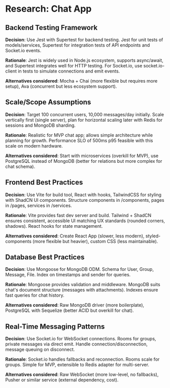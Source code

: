# Research: Chat App

## Backend Testing Framework

**Decision**: Use Jest with Supertest for backend testing. Jest for unit tests of models/services, Supertest for integration tests of API endpoints and Socket.io events.

**Rationale**: Jest is widely used in Node.js ecosystem, supports async/await, and Supertest integrates well for HTTP testing. For Socket.io, use socket.io-client in tests to simulate connections and emit events.

**Alternatives considered**: Mocha + Chai (more flexible but requires more setup), Ava (concurrent but less ecosystem support).

## Scale/Scope Assumptions

**Decision**: Target 100 concurrent users, 10,000 messages/day initially. Scale vertically first (single server), plan for horizontal scaling later with Redis for sessions and MongoDB sharding.

**Rationale**: Realistic for MVP chat app; allows simple architecture while planning for growth. Performance SLO of 500ms p95 feasible with this scale on modern hardware.

**Alternatives considered**: Start with microservices (overkill for MVP), use PostgreSQL instead of MongoDB (better for relations but more complex for chat schema).

## Frontend Best Practices

**Decision**: Use Vite for build tool, React with hooks, TailwindCSS for styling with ShadCN UI components. Structure components in /components, pages in /pages, services in /services.

**Rationale**: Vite provides fast dev server and build. Tailwind + ShadCN ensures consistent, accessible UI matching UX standards (rounded corners, shadows). React hooks for state management.

**Alternatives considered**: Create React App (slower, less modern), styled-components (more flexible but heavier), custom CSS (less maintainable).

## Database Best Practices

**Decision**: Use Mongoose for MongoDB ODM. Schema for User, Group, Message, File. Index on timestamps and sender for queries.

**Rationale**: Mongoose provides validation and middleware. MongoDB suits chat's document structure (messages with attachments). Indexes ensure fast queries for chat history.

**Alternatives considered**: Raw MongoDB driver (more boilerplate), PostgreSQL with Sequelize (better ACID but overkill for chat).

## Real-Time Messaging Patterns

**Decision**: Use Socket.io for WebSocket connections. Rooms for groups, private messages via direct emit. Handle connection/disconnection, message queuing on disconnect.

**Rationale**: Socket.io handles fallbacks and reconnection. Rooms scale for groups. Simple for MVP, extensible to Redis adapter for multi-server.

**Alternatives considered**: Raw WebSocket (more low-level, no fallbacks), Pusher or similar service (external dependency, cost).
